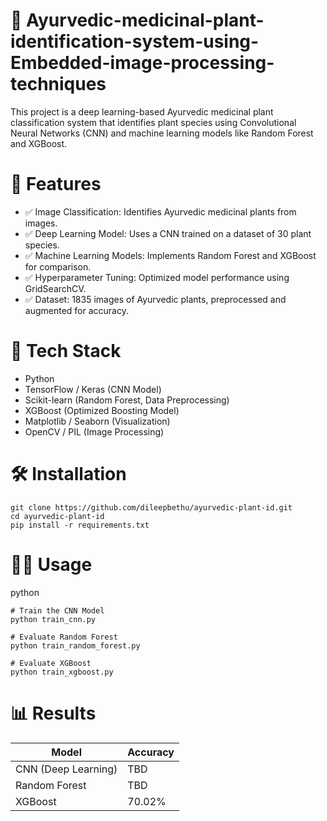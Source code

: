 # 🌿 Ayurvedic-medicinal-plant-identification-system-using-Embedded-image-processing-techniques
This project is a deep learning-based Ayurvedic medicinal plant classification system that identifies plant species using Convolutional Neural Networks (CNN) and machine learning models like Random Forest and XGBoost.

# 🚀 Features
- ✅ Image Classification: Identifies Ayurvedic medicinal plants from images.
- ✅ Deep Learning Model: Uses a CNN trained on a dataset of 30 plant species.
- ✅ Machine Learning Models: Implements Random Forest and XGBoost for comparison.
- ✅ Hyperparameter Tuning: Optimized model performance using GridSearchCV.
- ✅ Dataset: 1835 images of Ayurvedic plants, preprocessed and augmented for accuracy.
  
# 🔬 Tech Stack
- Python
- TensorFlow / Keras (CNN Model)
- Scikit-learn (Random Forest, Data Preprocessing)
- XGBoost (Optimized Boosting Model)
- Matplotlib / Seaborn (Visualization)
- OpenCV / PIL (Image Processing)

# 🛠️ Installation
```
git clone https://github.com/dileepbethu/ayurvedic-plant-id.git
cd ayurvedic-plant-id
pip install -r requirements.txt
 ```
# 🏃‍♂️ Usage
python
```
# Train the CNN Model  
python train_cnn.py  

# Evaluate Random Forest  
python train_random_forest.py  

# Evaluate XGBoost  
python train_xgboost.py
```

# 📊 Results
| Model	                          | Accuracy |
| ------------- | ------------- |
| CNN (Deep Learning)	 |  TBD  |
|Random Forest	 | TBD  |
| XGBoost	  | 70.02% |
